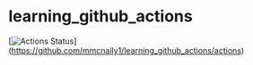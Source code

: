 # learning_github_actions
[![Actions Status](https://github.com/mmcnally1/learning_github_actions/workflows/learn-github-actions/badge.svg)]
(https://github.com/mmcnally1/learning_github_actions/actions)
